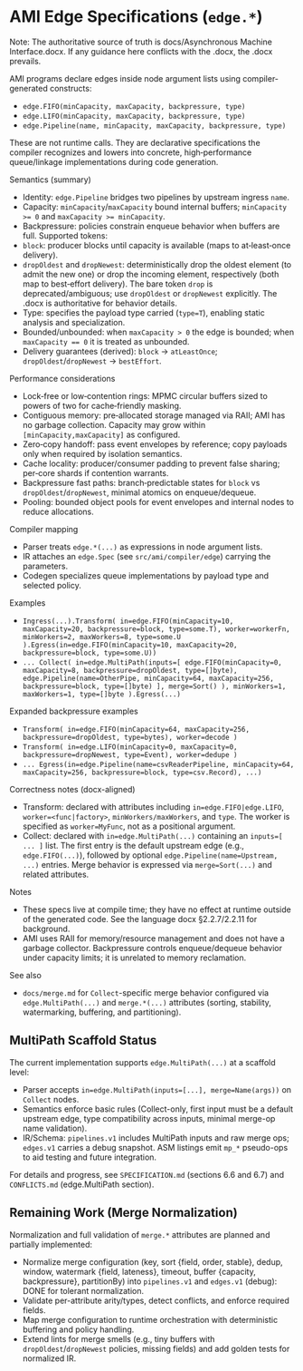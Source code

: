 # AMI Edge Specifications (`edge.*`)

Note: The authoritative source of truth is docs/Asynchronous Machine Interface.docx. If any guidance here conflicts with the .docx, the .docx prevails.

AMI programs declare edges inside node argument lists using compiler-generated constructs:

- `edge.FIFO(minCapacity, maxCapacity, backpressure, type)`
- `edge.LIFO(minCapacity, maxCapacity, backpressure, type)`
- `edge.Pipeline(name, minCapacity, maxCapacity, backpressure, type)`

These are not runtime calls. They are declarative specifications the compiler recognizes and lowers into concrete, high‑performance queue/linkage implementations during code generation.

Semantics (summary)
- Identity: `edge.Pipeline` bridges two pipelines by upstream ingress `name`.
- Capacity: `minCapacity`/`maxCapacity` bound internal buffers; `minCapacity >= 0` and `maxCapacity >= minCapacity`.
 - Backpressure: policies constrain enqueue behavior when buffers are full. Supported tokens:
  - `block`: producer blocks until capacity is available (maps to at‑least‑once delivery).
  - `dropOldest` and `dropNewest`: deterministically drop the oldest element (to admit the new one) or drop the incoming element, respectively (both map to best‑effort delivery).
  The bare token `drop` is deprecated/ambiguous; use `dropOldest` or `dropNewest` explicitly.
  The .docx is authoritative for behavior details.
- Type: specifies the payload type carried (`type=T`), enabling static analysis and specialization.
 - Bounded/unbounded: when `maxCapacity > 0` the edge is bounded; when `maxCapacity == 0` it is treated as unbounded.
 - Delivery guarantees (derived): `block` → `atLeastOnce`; `dropOldest`/`dropNewest` → `bestEffort`.

Performance considerations
- Lock‑free or low‑contention rings: MPMC circular buffers sized to powers of two for cache‑friendly masking.
- Contiguous memory: pre‑allocated storage managed via RAII; AMI has no garbage collection. Capacity may grow within `[minCapacity,maxCapacity]` as configured.
- Zero‑copy handoff: pass event envelopes by reference; copy payloads only when required by isolation semantics.
- Cache locality: producer/consumer padding to prevent false sharing; per‑core shards if contention warrants.
- Backpressure fast paths: branch‑predictable states for `block` vs `dropOldest`/`dropNewest`, minimal atomics on enqueue/dequeue.
- Pooling: bounded object pools for event envelopes and internal nodes to reduce allocations.

Compiler mapping
- Parser treats `edge.*(...)` as expressions in node argument lists.
- IR attaches an `edge.Spec` (see `src/ami/compiler/edge`) carrying the parameters.
- Codegen specializes queue implementations by payload type and selected policy.

Examples
- `Ingress(...).Transform( in=edge.FIFO(minCapacity=10, maxCapacity=20, backpressure=block, type=some.T), worker=workerFn, minWorkers=2, maxWorkers=8, type=some.U ).Egress(in=edge.FIFO(minCapacity=10, maxCapacity=20, backpressure=block, type=some.U))`
- `... Collect( in=edge.MultiPath(inputs=[ edge.FIFO(minCapacity=0, maxCapacity=8, backpressure=dropOldest, type=[]byte), edge.Pipeline(name=OtherPipe, minCapacity=64, maxCapacity=256, backpressure=block, type=[]byte) ], merge=Sort() ), minWorkers=1, maxWorkers=1, type=[]byte ).Egress(...)`

Expanded backpressure examples
- `Transform( in=edge.FIFO(minCapacity=64, maxCapacity=256, backpressure=dropOldest, type=bytes), worker=decode )`
- `Transform( in=edge.LIFO(minCapacity=0, maxCapacity=0, backpressure=dropNewest, type=Event), worker=dedupe )`
- `... Egress(in=edge.Pipeline(name=csvReaderPipeline, minCapacity=64, maxCapacity=256, backpressure=block, type=csv.Record), ...)`

Correctness notes (docx-aligned)
- Transform: declared with attributes including `in=edge.FIFO|edge.LIFO`, `worker=<func|factory>`, `minWorkers/maxWorkers`, and `type`. The worker is specified as `worker=MyFunc`, not as a positional argument.
- Collect: declared with `in=edge.MultiPath(...)` containing an `inputs=[ ... ]` list. The first entry is the default upstream edge (e.g., `edge.FIFO(...)`), followed by optional `edge.Pipeline(name=Upstream, ...)` entries. Merge behavior is expressed via `merge=Sort(...)` and related attributes.

Notes
- These specs live at compile time; they have no effect at runtime outside of the generated code. See the language docx §2.2.7/2.2.11 for background.
- AMI uses RAII for memory/resource management and does not have a garbage collector. Backpressure controls enqueue/dequeue behavior under capacity limits; it is unrelated to memory reclamation.

See also
- `docs/merge.md` for `Collect`-specific merge behavior configured via `edge.MultiPath(...)` and `merge.*(...)` attributes (sorting, stability, watermarking, buffering, and partitioning).

## MultiPath Scaffold Status

The current implementation supports `edge.MultiPath(...)` at a scaffold level:

- Parser accepts `in=edge.MultiPath(inputs=[...], merge=Name(args))` on `Collect` nodes.
- Semantics enforce basic rules (Collect-only, first input must be a default upstream edge, type compatibility across inputs, minimal merge-op name validation).
- IR/Schema: `pipelines.v1` includes MultiPath inputs and raw merge ops; `edges.v1` carries a debug snapshot. ASM listings emit `mp_*` pseudo-ops to aid testing and future integration.

For details and progress, see `SPECIFICATION.md` (sections 6.6 and 6.7) and `CONFLICTS.md` (edge.MultiPath section).

## Remaining Work (Merge Normalization)

Normalization and full validation of `merge.*` attributes are planned and partially implemented:

- Normalize merge configuration (key, sort {field, order, stable}, dedup, window, watermark {field, lateness}, timeout, buffer {capacity, backpressure}, partitionBy) into `pipelines.v1` and `edges.v1` (debug): DONE for tolerant normalization.
- Validate per-attribute arity/types, detect conflicts, and enforce required fields.
- Map merge configuration to runtime orchestration with deterministic buffering and policy handling.
- Extend lints for merge smells (e.g., tiny buffers with `dropOldest`/`dropNewest` policies, missing fields) and add golden tests for normalized IR.
